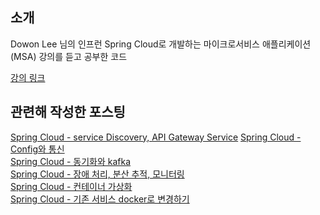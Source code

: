## 소개
Dowon Lee 님의 인프런 Spring Cloud로 개발하는 마이크로서비스 애플리케이션(MSA) 강의를 듣고 공부한 코드

<a href="https://www.inflearn.com/course/%EC%8A%A4%ED%94%84%EB%A7%81-%ED%81%B4%EB%9D%BC%EC%9A%B0%EB%93%9C-%EB%A7%88%EC%9D%B4%ED%81%AC%EB%A1%9C%EC%84%9C%EB%B9%84%EC%8A%A4" target="_blank">강의 링크</a>

## 관련해 작성한 포스팅
<a href="https://backtony.github.io/spring/2021-05-15-spring-cloud-1/" target="_blank">Spring Cloud - service Discovery, API Gateway Service</a>
<a href="https://backtony.github.io/spring/2021-05-16-spring-cloud-2/" target="_blank">Spring Cloud - Config와 통신</a>  
<a href="https://backtony.github.io/spring/2021-05-22-spring-cloud-3/" target="_blank">Spring Cloud - 동기화와 kafka</a>  
<a href="https://backtony.github.io/spring/2021-05-23-spring-cloud-4/" target="_blank">Spring Cloud - 장애 처리, 분산 추적, 모니터링</a>  
<a href="https://backtony.github.io/spring/2021-05-23-spring-cloud-5/" target="_blank">Spring Cloud - 컨테이너 가상화</a>  
<a href="https://backtony.github.io/spring/2021-05-24-spring-cloud-6/" target="_blank">Spring Cloud - 기존 서비스 docker로 변경하기</a>